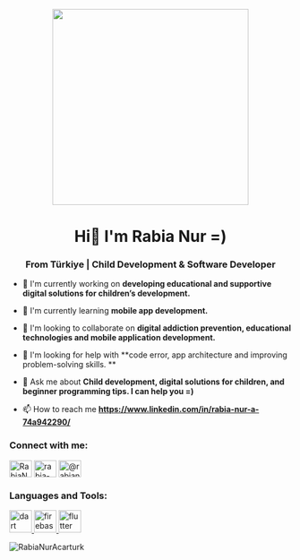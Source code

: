 <p align="center">
  <img src="https://github.com/user-attachments/assets/186f900f-909f-456d-ba5b-7502a8288974"width="350">
</p>

<h1 align="center">Hi👋 I'm Rabia Nur =)</h1>
<h3 align="center">From Türkiye | Child Development & Software Developer</h3>


- 🔭 I'm currently working on **developing educational and supportive digital solutions for children’s development.**

- 🌱 I'm currently learning **mobile app development.**

- 👯 I'm looking to collaborate on **digital addiction prevention, educational technologies and mobile application development.**

- 🤝 I'm looking for help with **code error, app architecture and improving problem-solving skills.
**

- 💬 Ask me about **Child development, digital solutions for children, and beginner programming tips. I can help you =)**

- 📫 How to reach me **https://www.linkedin.com/in/rabia-nur-a-74a942290/**

<h3 align="left">Connect with me:</h3>
<p align="left">
<a href="https://github.com/RabiaNurAcarturk" target="blank"><img align="center" src="https://raw.githubusercontent.com/rahuldkjain/github-profile-readme-generator/master/src/images/icons/Social/github.svg" alt="RabiaNurAcarturk" height="30" width="40" /></a>
<a href="https://linkedin.com/in/rabia-nur-a-74a942290" target="blank"><img align="center" src="https://raw.githubusercontent.com/rahuldkjain/github-profile-readme-generator/master/src/images/icons/Social/linked-in-alt.svg" alt="rabia-nur-a-74a942290" height="30" width="40" /></a>
<a href="https://youtube.com/@rabianur8875" target="blank"><img align="center" src="https://raw.githubusercontent.com/rahuldkjain/github-profile-readme-generator/master/src/images/icons/Social/youtube.svg" alt="@rabianur8875" height="30" width="40" /></a>
</p>

<h3 align="left">Languages and Tools:</h3>
<p align="left"> <a href="https://developer.mozilla.org/en-US/docs/Web/dart" target="_blank" rel="noreferrer"> <img src="https://skillicons.dev/icons?i=dart" alt="dart" width="40" height="40"/> </a> <a href="https://developer.mozilla.org/en-US/docs/Web/firebase" target="_blank" rel="noreferrer"> <img src="https://skillicons.dev/icons?i=firebase" alt="firebase" width="40" height="40"/> </a> <a href="https://developer.mozilla.org/en-US/docs/Web/flutter" target="_blank" rel="noreferrer"> <img src="https://skillicons.dev/icons?i=flutter" alt="flutter" width="40" height="40"/> </a></p>

<p><img align="center" src="https://streak-stats.demolab.com/?user=RabiaNurAcarturk&theme=radical" alt="RabiaNurAcarturk" /></p>

